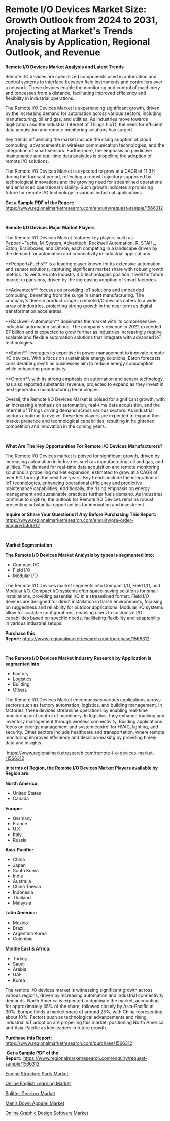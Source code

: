 <p><h1>Remote I/O Devices Market Size: Growth Outlook from 2024 to 2031, projecting at Market's Trends Analysis by Application, Regional Outlook, and Revenue</h1></p><p><strong>Remote I/O Devices Market Analysis and Latest Trends</strong></p>
<p><p>Remote I/O devices are specialized components used in automation and control systems to interface between field instruments and controllers over a network. These devices enable the monitoring and control of machinery and processes from a distance, facilitating improved efficiency and flexibility in industrial operations. </p><p>The Remote I/O Devices Market is experiencing significant growth, driven by the increasing demand for automation across various sectors, including manufacturing, oil and gas, and utilities. As industries move towards digitization and the Industrial Internet of Things (IIoT), the need for efficient data acquisition and remote monitoring solutions has surged. </p><p>Key trends influencing the market include the rising adoption of cloud computing, advancements in wireless communication technologies, and the integration of smart sensors. Furthermore, the emphasis on predictive maintenance and real-time data analytics is propelling the adoption of remote I/O solutions. </p><p>The Remote I/O Devices Market is expected to grow at a CAGR of 11.9% during the forecast period, reflecting a robust trajectory supported by technological innovations and the growing need for streamlined operations and enhanced operational visibility. Such growth indicates a promising future for remote I/O technology in various industrial applications.</p></p>
<p><strong>Get a Sample PDF of the Report:&nbsp;</strong> <a href="https://www.regionalmarketresearch.com/enquiry/request-sample/1566312">https://www.regionalmarketresearch.com/enquiry/request-sample/1566312</a></p>
<p>&nbsp;</p>
<p><strong>Remote I/O Devices Major Market Players</strong></p>
<p><p>The Remote I/O Devices Market features key players such as Pepperl+Fuchs, M-System, Advantech, Rockwell Automation, R. STAHL, Eaton, Brainboxes, and Omron, each competing in a landscape driven by the demand for automation and connectivity in industrial applications.</p><p>**Pepperl+Fuchs** is a leading player known for its extensive automation and sensor solutions, capturing significant market share with robust growth metrics. Its ventures into Industry 4.0 technologies position it well for future market expansions, driven by the increasing adoption of smart factories.</p><p>**Advantech** focuses on providing IoT solutions and embedded computing, benefiting from the surge in smart manufacturing. The company's diverse product range in remote I/O devices caters to a wide array of industries, projecting strong growth in the near term as digital transformation accelerates.</p><p>**Rockwell Automation** dominates the market with its comprehensive industrial automation solutions. The company's revenue in 2022 exceeded $7 billion and is expected to grow further as industries increasingly require scalable and flexible automation solutions that integrate with advanced IoT technologies.</p><p>**Eaton** leverages its expertise in power management to innovate remote I/O devices. With a focus on sustainable energy solutions, Eaton forecasts considerable growth as businesses aim to reduce energy consumption while enhancing productivity.</p><p>**Omron**, with its strong emphasis on automation and sensor technology, has also reported substantial revenue, projected to expand as they invest in next-generation manufacturing technologies.</p><p>Overall, the Remote I/O Devices Market is poised for significant growth, with an increasing emphasis on automation, real-time data acquisition, and the Internet of Things driving demand across various sectors. As industrial sectors continue to evolve, these key players are expected to expand their market presence and technological capabilities, resulting in heightened competition and innovation in the coming years.</p></p>
<p>&nbsp;</p>
<p><strong>What Are The Key Opportunities For Remote I/O Devices Manufacturers?</strong></p>
<p><p>The Remote I/O Devices market is poised for significant growth, driven by increasing automation in industries such as manufacturing, oil and gas, and utilities. The demand for real-time data acquisition and remote monitoring solutions is propelling market expansion, estimated to grow at a CAGR of over 6% through the next five years. Key trends include the integration of IoT technologies, enhancing operational efficiency and predictive maintenance capabilities. Additionally, the rising emphasis on energy management and sustainable practices further fuels demand. As industries continue to digitize, the outlook for Remote I/O Devices remains robust, presenting substantial opportunities for innovation and investment.</p></p>
<p><strong>Inquire or Share Your Questions If Any Before Purchasing This Report:</strong> <a href="https://www.regionalmarketresearch.com/enquiry/pre-order-enquiry/1566312">https://www.regionalmarketresearch.com/enquiry/pre-order-enquiry/1566312</a></p>
<p>&nbsp;</p>
<p><strong>Market Segmentation</strong></p>
<p><strong>The Remote I/O Devices Market Analysis by types is segmented into:</strong></p>
<p><ul><li>Compact I/O</li><li>Field I/O</li><li>Modular I/O</li></ul></p>
<p><p>The Remote I/O Devices market segments into Compact I/O, Field I/O, and Modular I/O. Compact I/O systems offer space-saving solutions for small installations, providing essential I/O in a streamlined format. Field I/O devices are designed for direct installation in harsh environments, focusing on ruggedness and reliability for outdoor applications. Modular I/O systems allow for scalable configurations, enabling users to customize I/O capabilities based on specific needs, facilitating flexibility and adaptability in various industrial setups.</p></p>
<p><strong>Purchase this Report:&nbsp;</strong><a href="https://www.regionalmarketresearch.com/purchase/1566312">https://www.regionalmarketresearch.com/purchase/1566312</a></p>
<p>&nbsp;</p>
<p><strong>The Remote I/O Devices Market Industry Research by Application is segmented into:</strong></p>
<p><ul><li>Factory</li><li>Logistics</li><li>Building</li><li>Others</li></ul></p>
<p><p>The Remote I/O Devices Market encompasses various applications across sectors such as factory automation, logistics, and building management. In factories, these devices streamline operations by enabling real-time monitoring and control of machinery. In logistics, they enhance tracking and inventory management through wireless connectivity. Building applications focus on energy management and system control for HVAC, lighting, and security. Other sectors include healthcare and transportation, where remote monitoring improves efficiency and decision-making by providing timely data and insights.</p></p>
<p><a href="https://www.regionalmarketresearch.com/remote-i-o-devices-market-r1566312">&nbsp;https://www.regionalmarketresearch.com/remote-i-o-devices-market-r1566312</a></p>
<p><strong>In terms of Region, the Remote I/O Devices Market Players available by Region are:</strong></p>
<p>
    <p> <strong> North America: </strong>
        <ul>
            <li>United States</li>
            <li>Canada</li>
        </ul>
        </p> 
    <p> <strong> Europe: </strong>
        <ul>
            <li>Germany</li>
            <li>France</li>
            <li>U.K.</li>
            <li>Italy</li>
            <li>Russia</li>
        </ul>
        </p> 
    <p> <strong> Asia-Pacific: </strong>
        <ul>
            <li>China</li>
            <li>Japan</li>
            <li>South Korea</li>
            <li>India</li>
            <li>Australia</li>
            <li>China Taiwan</li>
            <li>Indonesia</li>
            <li>Thailand</li>
            <li>Malaysia</li>
        </ul>
        </p> 
    <p> <strong> Latin America: </strong>
        <ul>
            <li>Mexico</li>
            <li>Brazil</li>
            <li>Argentina Korea</li>
            <li>Colombia</li>
        </ul>
        </p> 
    <p> <strong> Middle East & Africa: </strong>
        <ul>
            <li>Turkey</li>
            <li>Saudi</li>
            <li>Arabia</li>
            <li>UAE</li>
            <li>Korea</li>
        </ul>
    </p>
    </p>
<p><p>The remote I/O devices market is witnessing significant growth across various regions, driven by increasing automation and industrial connectivity demands. North America is expected to dominate the market, accounting for approximately 35% of the share, followed closely by Asia-Pacific at 30%. Europe holds a market share of around 25%, with China representing about 10%. Factors such as technological advancements and rising industrial IoT adoption are propelling this market, positioning North America and Asia-Pacific as key leaders in future growth.</p></p>
<p><strong>Purchase this Report: </strong><a href="https://www.regionalmarketresearch.com/purchase/1566312">https://www.regionalmarketresearch.com/purchase/1566312</a></p>
<p>&nbsp;<strong>Get a Sample PDF of the Report:&nbsp;&nbsp;</strong><a href="https://www.regionalmarketresearch.com/enquiry/request-sample/1566312">https://www.regionalmarketresearch.com/enquiry/request-sample/1566312</a></p>
<p><strong></strong></p>
<p><p><a href="https://medium.com/@saturn.6/emerging-market-trends-and-regional-analysis-of-engine-structure-parts-market-forecasted-for-period-fcd4cf9d448f?postPublishedType=repub">Engine Structure Parts Market</a></p><p><a href="https://www.linkedin.com/pulse/how-regional-global-trends-shaping-online-english-learning-lodfc?trackingId=dCaSip%2FPQpqAF%2BWyZstLUA%3D%3D">Online English Learning Market</a></p><p><a href="https://issuu.com/reportprime-2/docs/splitter-gearbox-market-size-2030.p_bca7ddbdc043a2">Splitter Gearbox Market</a></p><p><a href="https://github.com/JudyWalsh475/Market-Research-Report-List-1/blob/main/mens-down-apparel-market.md">Men’s Down Apparel Market</a></p><p><a href="https://www.linkedin.com/pulse/global-online-graphic-design-software-market-product-5vr2c?trackingId=F44K9MMLRMiy%2BlMl2%2BtoMQ%3D%3D">Online Graphic Design Software Market</a></p></p>